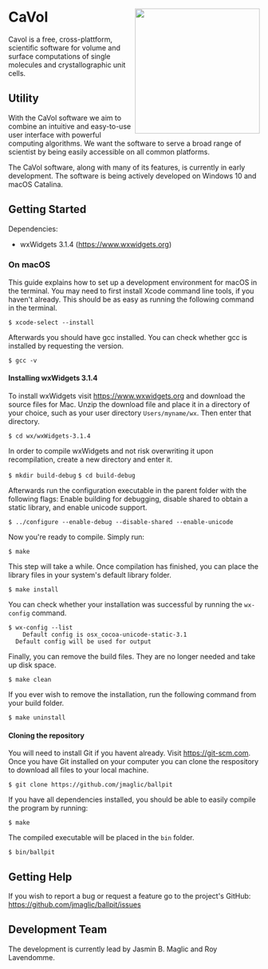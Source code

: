 # CaVol<img src="https://user-images.githubusercontent.com/65410083/89782147-00a79400-db15-11ea-8ca6-d545902d1aff.png" width="250" ALIGN="right">

Cavol is a free, cross-plattform, scientific software for volume and surface computations of single molecules and crystallographic unit cells.

## Utility
With the CaVol software we aim to combine an intuitive and easy-to-use user interface with powerful computing algorithms. We want the software to serve a broad range of scientist by being easily accessible on all common platforms.

The CaVol software, along with many of its features, is currently in early development. The software is being actively developed on Windows 10 and macOS Catalina.

## Getting Started

Dependencies:
- wxWidgets 3.1.4 (https://www.wxwidgets.org)

### On macOS

This guide explains how to set up a development environment for macOS in the terminal. You may need to first install Xcode command line tools, if you haven't already. This should be as easy as running the following command in the terminal.

`$ xcode-select --install`

Afterwards you should have gcc installed. You can check whether gcc is installed by requesting the version.

`$ gcc -v`

#### Installing wxWidgets 3.1.4

To install wxWidgets visit https://www.wxwidgets.org and download the source files for Mac. Unzip the download file and place it in a directory of your choice, such as your user directory `Users/myname/wx`. Then enter that directory.

`$ cd wx/wxWidgets-3.1.4`

In order to compile wxWidgets and not risk overwriting it upon recompilation, create a new directory and enter it.

`$ mkdir build-debug`
`$ cd build-debug`

Afterwards run the configuration executable in the parent folder with the following flags: Enable building for debugging, disable shared to obtain a static library, and enable unicode support.

`$ ../configure --enable-debug --disable-shared --enable-unicode`

Now you're ready to compile. Simply run:

`$ make`

This step will take a while. Once compilation has finished, you can place the library files in your system's default library folder.

`$ make install`

You can check whether your installation was successful by running the `wx-config` command.

```
$ wx-config --list
    Default config is osx_cocoa-unicode-static-3.1
  Default config will be used for output
```

Finally, you can remove the build files. They are no longer needed and take up disk space.

`$ make clean`

If you ever wish to remove the installation, run the following command from your build folder.

`$ make uninstall`

#### Cloning the repository

You will need to install Git if you havent already. Visit https://git-scm.com. Once you have Git installed on your computer you can clone the respository to download all files to your local machine.

`$ git clone https://github.com/jmaglic/ballpit`

If you have all dependencies installed, you should be able to easily compile the program by running:

`$ make`

The compiled executable will be placed in the `bin` folder.

`$ bin/ballpit`

## Getting Help
If you wish to report a bug or request a feature go to the project's GitHub:
https://github.com/jmaglic/ballpit/issues

## Development Team
The development is currently lead by Jasmin B. Maglic and Roy Lavendomme.
